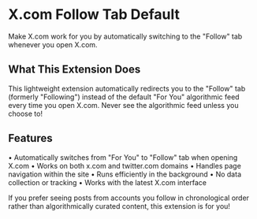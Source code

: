 # X.com Follow Tab Default

Make X.com work for you by automatically switching to the "Follow" tab whenever you open X.com.

## What This Extension Does

This lightweight extension automatically redirects you to the "Follow" tab (formerly "Following") instead of the default "For You" algorithmic feed every time you open X.com. Never see the algorithmic feed unless you choose to!

## Features
• Automatically switches from "For You" to "Follow" tab when opening X.com
• Works on both x.com and twitter.com domains
• Handles page navigation within the site
• Runs efficiently in the background
• No data collection or tracking
• Works with the latest X.com interface

If you prefer seeing posts from accounts you follow in chronological order rather than algorithmically curated content, this extension is for you!